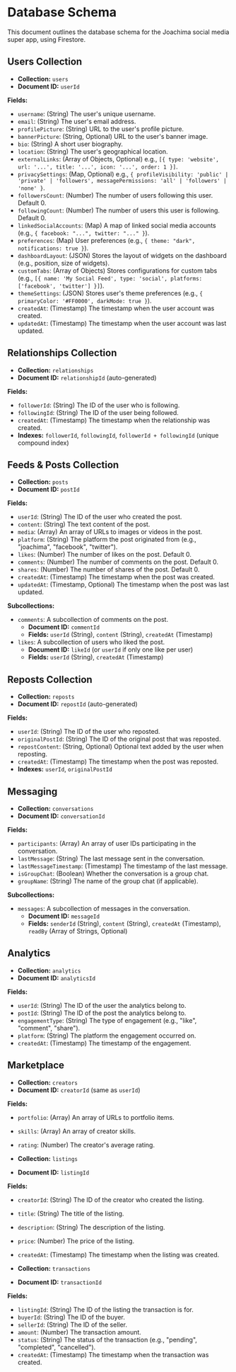 # Database Schema

This document outlines the database schema for the Joachima social media super app, using Firestore.

## Users Collection

*   **Collection:** `users`
*   **Document ID:** `userId`

**Fields:**

*   `username`: (String) The user's unique username.
*   `email`: (String) The user's email address.
*   `profilePicture`: (String) URL to the user's profile picture.
*   `bannerPicture`: (String, Optional) URL to the user's banner image.
*   `bio`: (String) A short user biography.
*   `location`: (String) The user's geographical location.
*   `externalLinks`: (Array of Objects, Optional) e.g., `[{ type: 'website', url: '...', title: '...', icon: '...', order: 1 }]`.
*   `privacySettings`: (Map, Optional) e.g., `{ profileVisibility: 'public' | 'private' | 'followers', messagePermissions: 'all' | 'followers' | 'none' }`.
*   `followersCount`: (Number) The number of users following this user. Default 0.
*   `followingCount`: (Number) The number of users this user is following. Default 0.
*   `linkedSocialAccounts`: (Map) A map of linked social media accounts (e.g., `{ facebook: "...", twitter: "..." }`).
*   `preferences`: (Map) User preferences (e.g., `{ theme: "dark", notifications: true }`).
*   `dashboardLayout`: (JSON) Stores the layout of widgets on the dashboard (e.g., position, size of widgets).
*   `customTabs`: (Array of Objects) Stores configurations for custom tabs (e.g., `[{ name: 'My Social Feed', type: 'social', platforms: ['facebook', 'twitter'] }]`).
*   `themeSettings`: (JSON) Stores user's theme preferences (e.g., `{ primaryColor: '#FF0000', darkMode: true }`).
*   `createdAt`: (Timestamp) The timestamp when the user account was created.
*   `updatedAt`: (Timestamp) The timestamp when the user account was last updated.

## Relationships Collection

*   **Collection:** `relationships`
*   **Document ID:** `relationshipId` (auto-generated)

**Fields:**

*   `followerId`: (String) The ID of the user who is following.
*   `followingId`: (String) The ID of the user being followed.
*   `createdAt`: (Timestamp) The timestamp when the relationship was created.
*   **Indexes:** `followerId`, `followingId`, `followerId + followingId` (unique compound index)

## Feeds & Posts Collection

*   **Collection:** `posts`
*   **Document ID:** `postId`

**Fields:**

*   `userId`: (String) The ID of the user who created the post.
*   `content`: (String) The text content of the post.
*   `media`: (Array) An array of URLs to images or videos in the post.
*   `platform`: (String) The platform the post originated from (e.g., "joachima", "facebook", "twitter").
*   `likes`: (Number) The number of likes on the post. Default 0.
*   `comments`: (Number) The number of comments on the post. Default 0.
*   `shares`: (Number) The number of shares of the post. Default 0.
*   `createdAt`: (Timestamp) The timestamp when the post was created.
*   `updatedAt`: (Timestamp, Optional) The timestamp when the post was last updated.

**Subcollections:**

*   `comments`: A subcollection of comments on the post.
    *   **Document ID:** `commentId`
    *   **Fields:** `userId` (String), `content` (String), `createdAt` (Timestamp)
*   `likes`: A subcollection of users who liked the post.
    *   **Document ID:** `likeId` (or `userId` if only one like per user)
    *   **Fields:** `userId` (String), `createdAt` (Timestamp)

## Reposts Collection

*   **Collection:** `reposts`
*   **Document ID:** `repostId` (auto-generated)

**Fields:**

*   `userId`: (String) The ID of the user who reposted.
*   `originalPostId`: (String) The ID of the original post that was reposted.
*   `repostContent`: (String, Optional) Optional text added by the user when reposting.
*   `createdAt`: (Timestamp) The timestamp when the post was reposted.
*   **Indexes:** `userId`, `originalPostId`

## Messaging

*   **Collection:** `conversations`
*   **Document ID:** `conversationId`

**Fields:**

*   `participants`: (Array) An array of user IDs participating in the conversation.
*   `lastMessage`: (String) The last message sent in the conversation.
*   `lastMessageTimestamp`: (Timestamp) The timestamp of the last message.
*   `isGroupChat`: (Boolean) Whether the conversation is a group chat.
*   `groupName`: (String) The name of the group chat (if applicable).

**Subcollections:**

*   `messages`: A subcollection of messages in the conversation.
    *   **Document ID:** `messageId`
    *   **Fields:** `senderId` (String), `content` (String), `createdAt` (Timestamp), `readBy` (Array of Strings, Optional)

## Analytics

*   **Collection:** `analytics`
*   **Document ID:** `analyticsId`

**Fields:**

*   `userId`: (String) The ID of the user the analytics belong to.
*   `postId`: (String) The ID of the post the analytics belong to.
*   `engagementType`: (String) The type of engagement (e.g., "like", "comment", "share").
*   `platform`: (String) The platform the engagement occurred on.
*   `createdAt`: (Timestamp) The timestamp of the engagement.

## Marketplace

*   **Collection:** `creators`
*   **Document ID:** `creatorId` (same as `userId`)

**Fields:**

*   `portfolio`: (Array) An array of URLs to portfolio items.
*   `skills`: (Array) An array of creator skills.
*   `rating`: (Number) The creator's average rating.

*   **Collection:** `listings`
*   **Document ID:** `listingId`

**Fields:**

*   `creatorId`: (String) The ID of the creator who created the listing.
*   `title`: (String) The title of the listing.
*   `description`: (String) The description of the listing.
*   `price`: (Number) The price of the listing.
*   `createdAt`: (Timestamp) The timestamp when the listing was created.

*   **Collection:** `transactions`
*   **Document ID:** `transactionId`

**Fields:**

*   `listingId`: (String) The ID of the listing the transaction is for.
*   `buyerId`: (String) The ID of the buyer.
*   `sellerId`: (String) The ID of the seller.
*   `amount`: (Number) The transaction amount.
*   `status`: (String) The status of the transaction (e.g., "pending", "completed", "cancelled").
*   `createdAt`: (Timestamp) The timestamp when the transaction was created.
